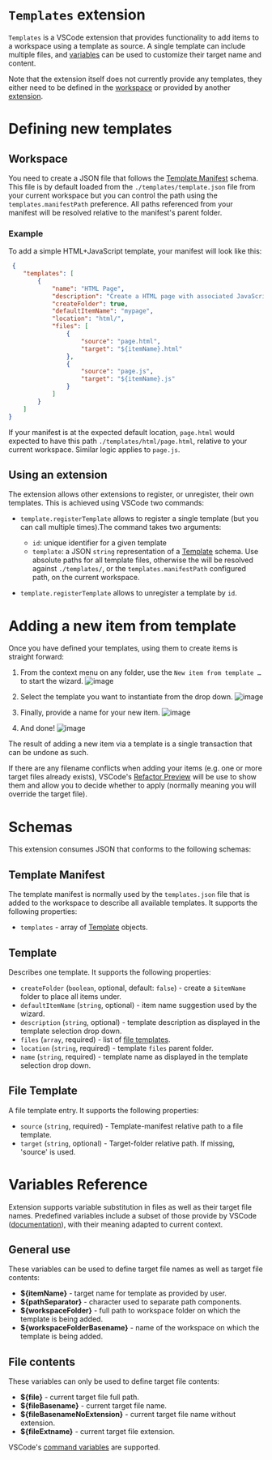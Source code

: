 # `Templates` extension

`Templates` is a VSCode extension that provides functionality to add items to a workspace using a template as source. A single template can include multiple files, and [variables](#variables-reference) can be used to customize their target name and content.

Note that the extension itself does not currently provide any templates, they either need to be defined in the [workspace](#workspace) or provided by another [extension](#using-an-extension).

# Defining new templates

## Workspace
You need to create a JSON file that follows the [Template Manifest](#template-manifest) schema.  This file is by default loaded from the `./templates/template.json` file from your current workspace but you can control the path using the `templates.manifestPath` preference. All paths referenced from your manifest will be resolved relative to the manifest's parent folder.

### Example
To add a simple HTML+JavaScript template, your manifest will look like this:

```json
 {
    "templates": [
        {
            "name": "HTML Page",
            "description": "Create a HTML page with associated JavaScript file.",
            "createFolder": true,
            "defaultItemName": "mypage",
            "location": "html/",
            "files": [
                {
                    "source": "page.html",
                    "target": "${itemName}.html"
                },
                {
                    "source": "page.js",
                    "target": "${itemName}.js"
                }
            ]
        }
    ]
}
```
If your manifest is at the expected default location, `page.html` would expected to have this path `./templates/html/page.html`, relative to your current workspace. Similar logic applies to `page.js`. 

## Using an extension
The extension allows other extensions to register, or unregister, their own templates. This is achieved using VSCode two commands: 

- `template.registerTemplate` allows to register a single template (but you can call multiple times).The command takes two arguments:
  - `id`: unique identifier for a given template
  - `template`: a JSON `string` representation of a [Template](#template) schema. Use absolute paths for all template files, otherwise the will be resolved against `./templates/`, or the `templates.manifestPath` configured path, on the current workspace.

-  `template.registerTemplate` allows to unregister a template by `id`.

# Adding a new item from template
Once you have defined your templates, using them to create items is straight forward: 
1. From the context menu on any folder, use the `New item from template …` to start the wizard.
![image](https://user-images.githubusercontent.com/38414719/155912187-ebffe7f2-c7dd-4626-b266-1f08b9a6e113.png)

2. Select the template you want to instantiate from the drop down.
![image](https://user-images.githubusercontent.com/38414719/155913124-7012a0bd-13f3-484e-932c-cdfeb1da7b95.png)

3. Finally, provide a name for your new item.
![image](https://user-images.githubusercontent.com/38414719/155913242-8476fb85-e916-40f4-ae04-434ef4341efe.png)

4. And done!
![image](https://user-images.githubusercontent.com/38414719/155914256-0855d384-04e1-4992-bf08-35208fa02fb3.png)

The result of adding a new item via a template is a single transaction that can be undone as such. 

If there are any filename conflicts when adding your items (e.g. one or more target files already exists), VSCode's [Refactor Preview](https://code.visualstudio.com/updates/v1_42#_rename-preview) will be use to show them and allow you to decide whether to apply (normally meaning you will override the target file).

# Schemas
This extension consumes JSON that conforms to the following schemas: 

## Template Manifest
The template manifest is normally used  by the `templates.json` file that is added to the workspace to describe all available templates.  It supports the following properties:
- `templates` - array of [Template](#template) objects.

## Template
Describes one template. It supports the following properties:
- `createFolder` (`boolean`, optional, default: `false`) - create a `$itemName` folder to place all items under. 
- `defaultItemName` (`string`, optional) - item name suggestion used by the wizard. 
- `description` (`string`, optional) - template description as displayed in the template selection drop down.
- `files` (`array`, required) - list of [file templates](#file-template).
- `location` (`string`, required) - template `files` parent folder. 
- `name` (`string`, required) - template name as displayed in the template selection drop down.

## File Template
A file template entry. It supports the following properties:
- `source` (`string`, required) - Template-manifest relative path to a file template. 
- `target` (`string`, optional) - Target-folder relative path. If missing, 'source' is used.

# Variables Reference
Extension supports variable substitution in files as well as their target file names. Predefined variables include a subset of those provide by VSCode ([documentation](https://code.visualstudio.com/docs/editor/variables-reference)), with their meaning adapted to current context.

## General use
These variables can be used to define target file names as well as target file contents: 
- **${itemName}** - target name for template as provided by user. 
- **${pathSeparator}** - character used to separate path components.
- **${workspaceFolder}** - full path to workspace folder on which the template is being added.
- **${workspaceFolderBasename}** - name of the workspace on which the template is being added. 

## File contents 
These variables can only be used to define target file contents:
- **${file}** - current target file full path.
- **${fileBasename}** - current target file name.
- **${fileBasenameNoExtension}** - current target file name without extension.
- **${fileExtname}** - current target file extension. 

VSCode's [command variables](https://code.visualstudio.com/docs/editor/variables-reference#_command-variables) are supported.
